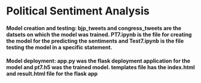 # Political Sentiment Analysis
#### Model creation and testing: bjp_tweets and congress_tweets are the datsets on which the model was trained. PT7.ipynb is the file for creating the model for the predicting the sentiments and Test7.ipynb is the file testing the model in a specific statement.
#### Model deployment: app.py was the flask deployment application for the model and pt7.h5 was the trained model. templates file has the index.html and result.html file for the flask app
